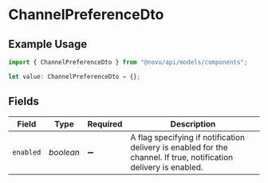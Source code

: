 # ChannelPreferenceDto

## Example Usage

```typescript
import { ChannelPreferenceDto } from "@novu/api/models/components";

let value: ChannelPreferenceDto = {};
```

## Fields

| Field                                                                                                             | Type                                                                                                              | Required                                                                                                          | Description                                                                                                       |
| ----------------------------------------------------------------------------------------------------------------- | ----------------------------------------------------------------------------------------------------------------- | ----------------------------------------------------------------------------------------------------------------- | ----------------------------------------------------------------------------------------------------------------- |
| `enabled`                                                                                                         | *boolean*                                                                                                         | :heavy_minus_sign:                                                                                                | A flag specifying if notification delivery is enabled for the channel. If true, notification delivery is enabled. |